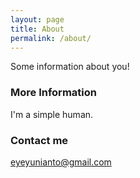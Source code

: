 ```yaml
---
layout: page
title: About
permalink: /about/
---
```


Some information about you!

### More Information

I'm a simple human.

### Contact me

[eyeyunianto@gmail.com](mailto:eyeyunianto@gmail.com)